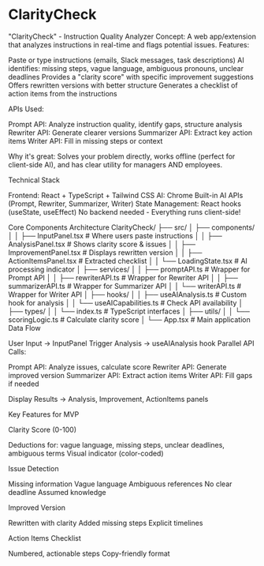 # ClarityCheck

"ClarityCheck" - Instruction Quality Analyzer
Concept: A web app/extension that analyzes instructions in real-time and flags potential issues.
Features:

Paste or type instructions (emails, Slack messages, task descriptions)
AI identifies: missing steps, vague language, ambiguous pronouns, unclear deadlines
Provides a "clarity score" with specific improvement suggestions
Offers rewritten versions with better structure
Generates a checklist of action items from the instructions

APIs Used:

Prompt API: Analyze instruction quality, identify gaps, structure analysis
Rewriter API: Generate clearer versions
Summarizer API: Extract key action items
Writer API: Fill in missing steps or context

Why it's great: Solves your problem directly, works offline (perfect for client-side AI), and has clear utility for managers AND employees.

Technical Stack

Frontend: React + TypeScript + Tailwind CSS
AI: Chrome Built-in AI APIs (Prompt, Rewriter, Summarizer, Writer)
State Management: React hooks (useState, useEffect)
No backend needed - Everything runs client-side!

Core Components Architecture
ClarityCheck/
├── src/
│   ├── components/
│   │   ├── InputPanel.tsx          # Where users paste instructions
│   │   ├── AnalysisPanel.tsx       # Shows clarity score & issues
│   │   ├── ImprovementPanel.tsx    # Displays rewritten version
│   │   ├── ActionItemsPanel.tsx    # Extracted checklist
│   │   └── LoadingState.tsx        # AI processing indicator
│   ├── services/
│   │   ├── promptAPI.ts            # Wrapper for Prompt API
│   │   ├── rewriterAPI.ts          # Wrapper for Rewriter API
│   │   ├── summarizerAPI.ts        # Wrapper for Summarizer API
│   │   └── writerAPI.ts            # Wrapper for Writer API
│   ├── hooks/
│   │   ├── useAIAnalysis.ts        # Custom hook for analysis
│   │   └── useAICapabilities.ts    # Check API availability
│   ├── types/
│   │   └── index.ts                # TypeScript interfaces
│   ├── utils/
│   │   └── scoringLogic.ts         # Calculate clarity score
│   └── App.tsx                     # Main application
Data Flow

User Input → InputPanel
Trigger Analysis → useAIAnalysis hook
Parallel API Calls:

Prompt API: Analyze issues, calculate score
Rewriter API: Generate improved version
Summarizer API: Extract action items
Writer API: Fill gaps if needed


Display Results → Analysis, Improvement, ActionItems panels

Key Features for MVP

Clarity Score (0-100)

Deductions for: vague language, missing steps, unclear deadlines, ambiguous terms
Visual indicator (color-coded)


Issue Detection

Missing information
Vague language
Ambiguous references
No clear deadline
Assumed knowledge


Improved Version

Rewritten with clarity
Added missing steps
Explicit timelines


Action Items Checklist

Numbered, actionable steps
Copy-friendly format

